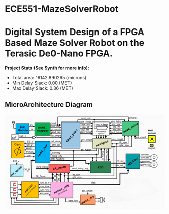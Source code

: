 # ECE551-MazeSolverRobot
# Digital System Design of a FPGA Based Maze Solver Robot on the Terasic De0-Nano FPGA. 
**Project Stats (See Synth for more info):**
- Total area:  16142.890265 (microns)
- Min Delay Slack: 0.00 (MET)
- Max Delay Slack: 0.36 (MET)

## MicroArchitecture Diagram
<p align="center">
  <img src="mazerunner_microarchitecture.png" alt="MicroArchitecture Diagram" width="600"/>
</p>
